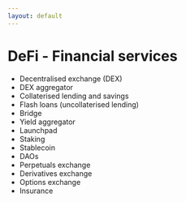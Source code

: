```yaml
---
layout: default
---
```


# DeFi - Financial services

- Decentralised exchange (DEX)
- DEX aggregator
- Collaterised lending and savings
- Flash loans (uncollaterised lending)
- Bridge
- Yield aggregator
- Launchpad
- Staking
- Stablecoin
- DAOs
- Perpetuals exchange
- Derivatives exchange
- Options exchange
- Insurance
